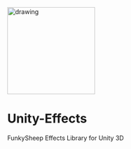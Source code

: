 <img src="https://www.funkysheep.net/img/Logo-Head-Mini.png" alt="drawing" width="200"/>

# Unity-Effects
FunkySheep Effects Library for Unity 3D
